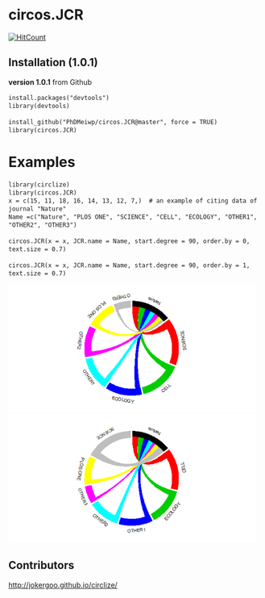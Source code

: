 # circos.JCR

 [![HitCount](http://hits.dwyl.io/PhDMeiwp/circos.JCR.svg)](http://hits.dwyl.io/PhDMeiwp/circos.JCR)


## Installation (1.0.1)

**version 1.0.1** from Github

	
	install.packages("devtools")
	library(devtools) 
	
	install_github("PhDMeiwp/circos.JCR@master", force = TRUE)
	library(circos.JCR)


# Examples
	library(circlize)
	library(circos.JCR)
	x = c(15, 11, 18, 16, 14, 13, 12, 7,)  # an example of citing data of journal "Nature"
	Name =c("Nature", "PLOS ONE", "SCIENCE", "CELL", "ECOLOGY", "OTHER1", "OTHER2", "OTHER3")
	
	circos.JCR(x = x, JCR.name = Name, start.degree = 90, order.by = 0, text.size = 0.7)
	
	circos.JCR(x = x, JCR.name = Name, start.degree = 90, order.by = 1, text.size = 0.7)
	


  <img src="images/order.by.x.png" width="490"/>
  
  <img src="images/order.by.JCR.name.png" width="490"/>
	
	
## Contributors
http://jokergoo.github.io/circlize/